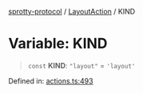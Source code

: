 
[sprotty-protocol](../globals) / [LayoutAction](../Namespace.LayoutAction) / KIND

# Variable: KIND

> `const` **KIND**: `"layout"` = `'layout'`

Defined in: [actions.ts:493](https://github.com/eclipse-sprotty/sprotty/blob/f9b2433481cc27a1ac0c92d525a92039ae7f6c76/packages/sprotty-protocol/src/actions.ts#L493)
